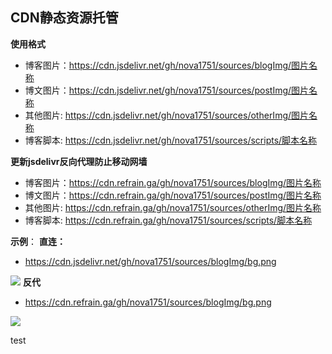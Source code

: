 ## CDN静态资源托管

**使用格式**
- 博客图片：https://cdn.jsdelivr.net/gh/nova1751/sources/blogImg/图片名称
- 博文图片：https://cdn.jsdelivr.net/gh/nova1751/sources/postImg/图片名称
- 其他图片: https://cdn.jsdelivr.net/gh/nova1751/sources/otherImg/图片名称
- 博客脚本: https://cdn.jsdelivr.net/gh/nova1751/sources/scripts/脚本名称

**更新jsdelivr反向代理防止移动网墙**
- 博客图片：https://cdn.refrain.ga/gh/nova1751/sources/blogImg/图片名称
- 博文图片：https://cdn.refrain.ga/gh/nova1751/sources/postImg/图片名称
- 其他图片: https://cdn.refrain.ga/gh/nova1751/sources/otherImg/图片名称
- 博客脚本: https://cdn.refrain.ga/gh/nova1751/sources/scripts/脚本名称

**示例**：
**直连：**
- https://cdn.jsdelivr.net/gh/nova1751/sources/blogImg/bg.png

![](https://cdn.jsdelivr.net/gh/nova1751/sources/blogImg/refrain.png)
**反代**
- https://cdn.refrain.ga/gh/nova1751/sources/blogImg/bg.png

![](https://cdn.refrain.ga/gh/nova1751/sources/blogImg/refrain.png)

test